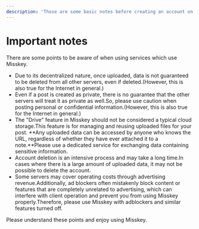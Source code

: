 ```yaml
---
description: 'Those are some basic notes before creating an account on a Misskey server.'
---
```


# Important notes

There are some points to be aware of when using services which use Misskey.

- Due to its decentralized nature, once uploaded, data is not guaranteed to be deleted from all other servers, even if deleted.(However, this is also true for the Internet in general.)
- Even if a post is created as private, there is no guarantee that the other servers will treat it as private as well.So, please use caution when posting personal or confidential information.(However, this is also true for the Internet in general.)
- The "Drive" feature in Misskey should not be considered a typical cloud storage.This feature is for managing and reusing uploaded files for your post. \*\*Any uploaded data can be accessed by anyone who knows the URL, regardless of whether they have ever attached it to a note.\*\*Please use a dedicated service for exchanging data containing sensitive information.
- Account deletion is an intensive process and may take a long time.In cases where there is a large amount of uploaded data, it may not be possible to delete the account.
- Some servers may cover operating costs through advertising revenue.Additionally, ad blockers often mistakenly block content or features that are completely unrelated to advertising, which can interfere with client operation and prevent you from using Misskey properly.Therefore, please use Misskey with adblockers and similar features turned off.

Please understand these points and enjoy using Misskey.
